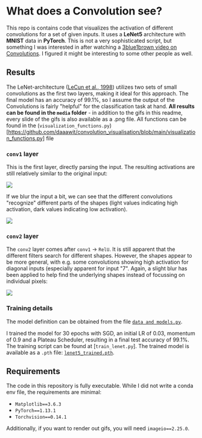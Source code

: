 # What does a Convolution see? 

This repo is contains code that visualizes the activation of different convolutions for a set of given inputs. It uses a 
**LeNet5** architecture with **MNIST** data in **PyTorch**. This is not a very sophisticated script, but something I was
interested in after watching a [3blue1brown video on Convolutions](https://youtu.be/KuXjwB4LzSA). I figured it might be 
interesting to some other people as well.

## Results

The LeNet-architecture ([LeCun et al., 1998](https://ieeexplore.ieee.org/abstract/document/726791)) utilizes two sets of 
small convolutions as the first two layers, making it ideal for this approach. The final model has an accuracy of 99.1%, 
so I assume the output of the Convolutions is fairly "helpful" for the classification task at hand. **All results can be 
found in the `media` folder** - in addition to the gifs in this readme, every slide of the gifs is also available as a 
.png file. All functions can be found in the (`visualization_functions.py`)[https://github.com/daaawit/convolution_visualisation/blob/main/visualization_functions.py] file

### `conv1` layer

This is the first layer, directly parsing the input. The resulting activations are still relatively similar to the 
original input: 

![](https://github.com/daaawit/convolution_visualisation/blob/main/media/conv1.gif)

If we blur the input a bit, we can see that the different convolutions "recognize" different parts of the shapes (light values
indicating high activation, dark values indicating low activation).

![](https://github.com/daaawit/convolution_visualisation/blob/main/media/conv1_blur.gif)

### `conv2` layer

The `conv2` layer comes after `conv1` -> `RelU`. It is still apparent that the different filters search for different shapes. However,
the shapes appear to be more general, with e.g. some convolutions showing high activation for diagonal inputs (especially apparent for
input "7". Again, a slight blur has been applied to help find the underlying shapes instead of focussing on individual pixels: 

![](https://github.com/daaawit/convolution_visualisation/blob/main/media/conv2_blur.gif)



### Training details

The model definition can be obtained from
the file [`data and models.py`](https://github.com/daaawit/convolution_visualisation/blob/main/data_and_model.py#L8). 

I trained the model for 30 epochs with SGD, an initial LR of 0.03, momentum of 0.9 and a Plateau Scheduler, resulting in 
a final test accuracy of 99.1%. The training script can be found at [`train_lenet.py`]. The trained model is available
as a `.pth` file: [`lenet5_trained.pth`](https://github.com/daaawit/convolution_visualisation/blob/main/lenet5_trained.pth).


## Requirements 

The code in this repository is fully executable. While I did not write a conda env file, the requirements are minimal: 

* `Matplotlib==3.6.3`
* `PyTorch==1.13.1`
* `Torchvision==0.14.1`

Additionally, if you want to render out gifs, you will need `imageio==2.25.0`.